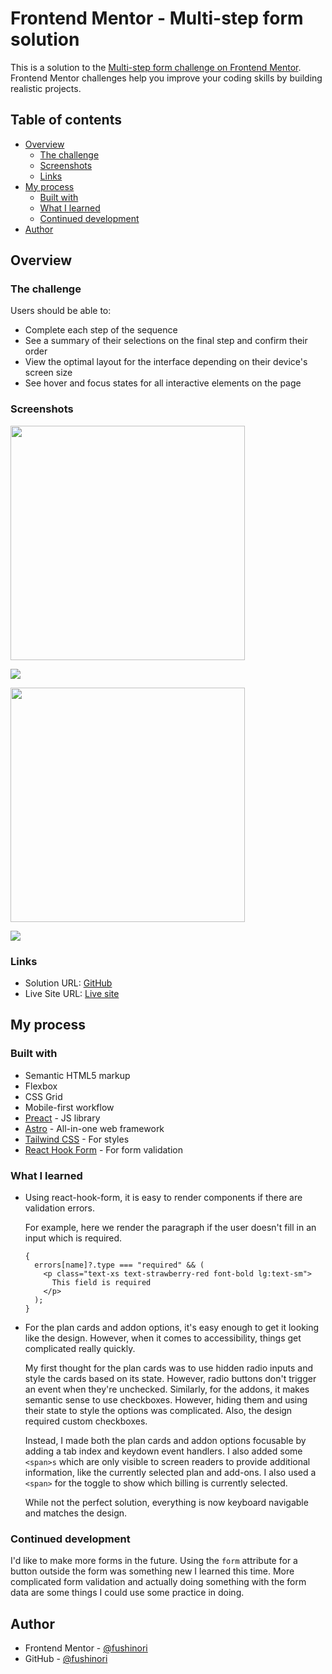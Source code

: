 # Frontend Mentor - Multi-step form solution

This is a solution to the [Multi-step form challenge on Frontend Mentor](https://www.frontendmentor.io/challenges/multistep-form-YVAnSdqQBJ). Frontend Mentor challenges help you improve your coding skills by building realistic projects.

## Table of contents

- [Overview](#overview)
  - [The challenge](#the-challenge)
  - [Screenshots](#screenshots)
  - [Links](#links)
- [My process](#my-process)
  - [Built with](#built-with)
  - [What I learned](#what-i-learned)
  - [Continued development](#continued-development)
- [Author](#author)

## Overview

### The challenge

Users should be able to:

- Complete each step of the sequence
- See a summary of their selections on the final step and confirm their order
- View the optimal layout for the interface depending on their device's screen size
- See hover and focus states for all interactive elements on the page

### Screenshots

<img src="screenshots/screenshot-mobile.png" width="375">

![](./screenshots/screenshot-desktop.png)

<img src="screenshots/screenshot-mobile-plan.png" width="375">

![](./screenshots/screenshot-desktop-plan.png)

### Links

- Solution URL: [GitHub](https://github.com/fushinori/frontendmentor/tree/master/multi-step-form-main/)
- Live Site URL: [Live site](https://multi-step-form-fushinori.netlify.app/)

## My process

### Built with

- Semantic HTML5 markup
- Flexbox
- CSS Grid
- Mobile-first workflow
- [Preact](https://preactjs.com/) - JS library
- [Astro](https://astro.build/) - All-in-one web framework
- [Tailwind CSS](https://tailwindcss.com/) - For styles
- [React Hook Form](https://react-hook-form.com/) - For form validation

### What I learned

- Using react-hook-form, it is easy to render components if there are validation errors.

  For example, here we render the paragraph if the user doesn't fill in an input which is required.

  ```tsx
  {
    errors[name]?.type === "required" && (
      <p class="text-xs text-strawberry-red font-bold lg:text-sm">
        This field is required
      </p>
    );
  }
  ```

- For the plan cards and addon options, it's easy enough to get it looking like the design. However, when it comes to accessibility, things get complicated really quickly.

  My first thought for the plan cards was to use hidden radio inputs and style the cards based on its state. However, radio buttons don't trigger an event when they're unchecked. Similarly, for the addons, it makes semantic sense to use checkboxes. However, hiding them and using their state to style the options was complicated. Also, the design required custom checkboxes.

  Instead, I made both the plan cards and addon options focusable by adding a tab index and keydown event handlers. I also added some `<span>s` which are only visible to screen readers to provide additional information, like the currently selected plan and add-ons. I also used a `<span>` for the toggle to show which billing is currently selected.

  While not the perfect solution, everything is now keyboard navigable and matches the design.

### Continued development

I'd like to make more forms in the future. Using the `form` attribute for a button outside the form was something new I learned this time. More complicated form validation and actually doing something with the form data are some things I could use some practice in doing.

## Author

- Frontend Mentor - [@fushinori](https://www.frontendmentor.io/profile/fushinori)
- GitHub - [@fushinori](https://github.com/fushinori)
